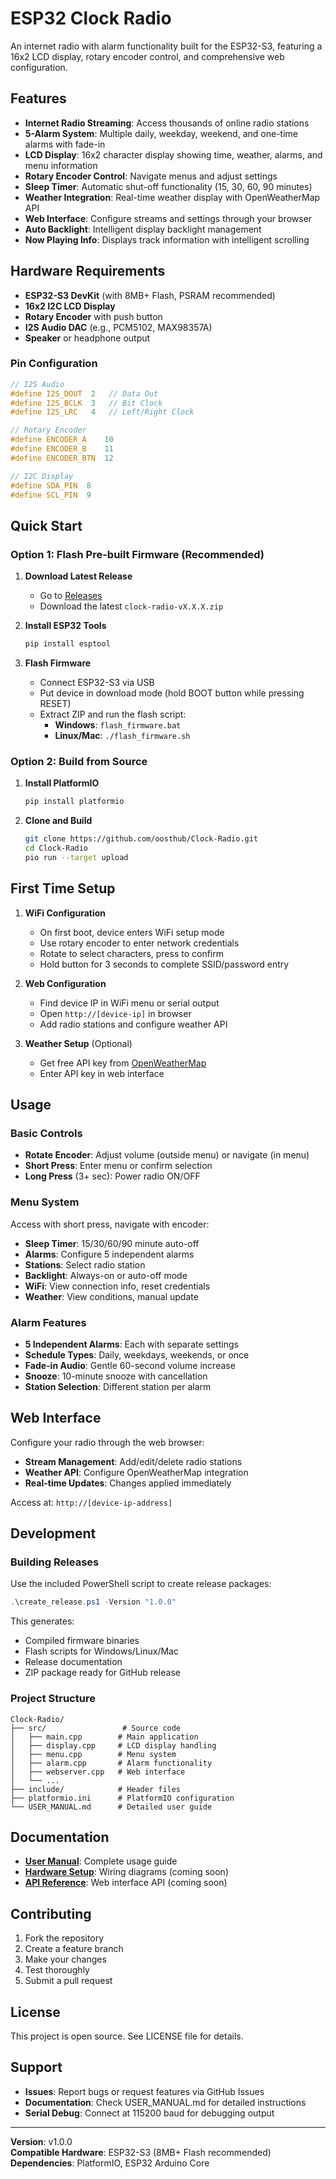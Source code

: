 # ESP32 Clock Radio

An internet radio with alarm functionality built for the ESP32-S3, featuring a 16x2 LCD display, rotary encoder control, and comprehensive web configuration.

## Features

- **Internet Radio Streaming**: Access thousands of online radio stations
- **5-Alarm System**: Multiple daily, weekday, weekend, and one-time alarms with fade-in
- **LCD Display**: 16x2 character display showing time, weather, alarms, and menu information
- **Rotary Encoder Control**: Navigate menus and adjust settings
- **Sleep Timer**: Automatic shut-off functionality (15, 30, 60, 90 minutes)
- **Weather Integration**: Real-time weather display with OpenWeatherMap API
- **Web Interface**: Configure streams and settings through your browser
- **Auto Backlight**: Intelligent display backlight management
- **Now Playing Info**: Displays track information with intelligent scrolling

## Hardware Requirements

- **ESP32-S3 DevKit** (with 8MB+ Flash, PSRAM recommended)
- **16x2 I2C LCD Display** 
- **Rotary Encoder** with push button
- **I2S Audio DAC** (e.g., PCM5102, MAX98357A)
- **Speaker** or headphone output

### Pin Configuration

```cpp
// I2S Audio
#define I2S_DOUT  2   // Data Out
#define I2S_BCLK  3   // Bit Clock
#define I2S_LRC   4   // Left/Right Clock

// Rotary Encoder
#define ENCODER_A    10
#define ENCODER_B    11  
#define ENCODER_BTN  12

// I2C Display
#define SDA_PIN  8
#define SCL_PIN  9
```

## Quick Start

### Option 1: Flash Pre-built Firmware (Recommended)

1. **Download Latest Release**
   - Go to [Releases](../../releases)
   - Download the latest `clock-radio-vX.X.X.zip`

2. **Install ESP32 Tools**
   ```bash
   pip install esptool
   ```

3. **Flash Firmware**
   - Connect ESP32-S3 via USB
   - Put device in download mode (hold BOOT button while pressing RESET)
   - Extract ZIP and run the flash script:
     - **Windows**: `flash_firmware.bat`
     - **Linux/Mac**: `./flash_firmware.sh`

### Option 2: Build from Source

1. **Install PlatformIO**
   ```bash
   pip install platformio
   ```

2. **Clone and Build**
   ```bash
   git clone https://github.com/oosthub/Clock-Radio.git
   cd Clock-Radio
   pio run --target upload
   ```

## First Time Setup

1. **WiFi Configuration**
   - On first boot, device enters WiFi setup mode
   - Use rotary encoder to enter network credentials
   - Rotate to select characters, press to confirm
   - Hold button for 3 seconds to complete SSID/password entry

2. **Web Configuration**
   - Find device IP in WiFi menu or serial output
   - Open `http://[device-ip]` in browser
   - Add radio stations and configure weather API

3. **Weather Setup** (Optional)
   - Get free API key from [OpenWeatherMap](https://openweathermap.org/api)
   - Enter API key in web interface

## Usage

### Basic Controls
- **Rotate Encoder**: Adjust volume (outside menu) or navigate (in menu)
- **Short Press**: Enter menu or confirm selection
- **Long Press** (3+ sec): Power radio ON/OFF

### Menu System
Access with short press, navigate with encoder:
- **Sleep Timer**: 15/30/60/90 minute auto-off
- **Alarms**: Configure 5 independent alarms
- **Stations**: Select radio station
- **Backlight**: Always-on or auto-off mode
- **WiFi**: View connection info, reset credentials
- **Weather**: View conditions, manual update

### Alarm Features
- **5 Independent Alarms**: Each with separate settings
- **Schedule Types**: Daily, weekdays, weekends, or once
- **Fade-in Audio**: Gentle 60-second volume increase  
- **Snooze**: 10-minute snooze with cancellation
- **Station Selection**: Different station per alarm

## Web Interface

Configure your radio through the web browser:

- **Stream Management**: Add/edit/delete radio stations
- **Weather API**: Configure OpenWeatherMap integration
- **Real-time Updates**: Changes applied immediately

Access at: `http://[device-ip-address]`

## Development

### Building Releases

Use the included PowerShell script to create release packages:

```powershell
.\create_release.ps1 -Version "1.0.0"
```

This generates:
- Compiled firmware binaries
- Flash scripts for Windows/Linux/Mac
- Release documentation
- ZIP package ready for GitHub release

### Project Structure

```
Clock-Radio/
├── src/                 # Source code
│   ├── main.cpp        # Main application
│   ├── display.cpp     # LCD display handling
│   ├── menu.cpp        # Menu system
│   ├── alarm.cpp       # Alarm functionality
│   ├── webserver.cpp   # Web interface
│   └── ...
├── include/            # Header files
├── platformio.ini      # PlatformIO configuration
└── USER_MANUAL.md      # Detailed user guide
```

## Documentation

- **[User Manual](USER_MANUAL.md)**: Complete usage guide
- **[Hardware Setup](docs/hardware.md)**: Wiring diagrams (coming soon)
- **[API Reference](docs/api.md)**: Web interface API (coming soon)

## Contributing

1. Fork the repository
2. Create a feature branch
3. Make your changes
4. Test thoroughly
5. Submit a pull request

## License

This project is open source. See LICENSE file for details.

## Support

- **Issues**: Report bugs or request features via GitHub Issues
- **Documentation**: Check USER_MANUAL.md for detailed instructions
- **Serial Debug**: Connect at 115200 baud for debugging output

---

**Version**: v1.0.0  
**Compatible Hardware**: ESP32-S3 (8MB+ Flash recommended)  
**Dependencies**: PlatformIO, ESP32 Arduino Core

